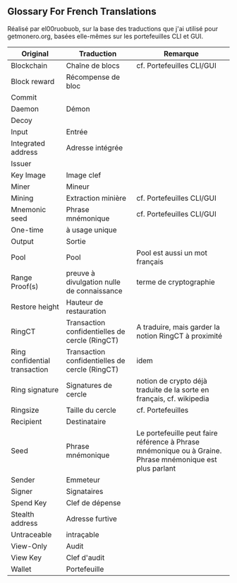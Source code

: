 ## Glossary For French Translations
Réalisé par el00ruobuob, sur la base des traductions que j'ai utilisé pour getmonero.org, basées elle-mêmes sur les portefeuilles CLI et GUI.

| **Original** | **Traduction** | **Remarque** |
| --- | --- | --- |
| Blockchain | Chaîne de blocs | cf. Portefeuilles CLI/GUI |
| Block reward | Récompense de bloc | |
| Commit | | |
| Daemon | Démon | |
| Decoy | | |
| Input | Entrée | |
| Integrated address | Adresse intégrée| |
| Issuer | | |
| Key Image | Image clef | |
| Miner | Mineur | |
| Mining | Extraction minière | cf. Portefeuilles CLI/GUI  |
| Mnemonic seed | Phrase mnémonique | cf. Portefeuilles CLI/GUI  |
| One-time | à usage unique | |
| Output | Sortie | |
| Pool | Pool | Pool est aussi un mot français |
| Range Proof(s) | preuve à divulgation nulle de connaissance | terme de cryptographie |
| Restore height | Hauteur de restauration | |
| RingCT | Transaction confidentielles de cercle (RingCT) | A traduire, mais garder la notion RingCT à proximité |
| Ring confidential transaction | Transaction confidentielles de cercle (RingCT) |  idem|
| Ring signature | Signatures de cercle | notion de crypto déjà traduite de la sorte en français, cf. wikipedia |
| Ringsize | Taille du cercle | cf. Portefeuilles |
| Recipient | Destinataire | |
| Seed | Phrase mnémonique | Le portefeuille peut faire référence à Phrase mnémonique ou à Graine. Phrase mnémonique est plus parlant |
| Sender | Emmeteur | |
| Signer | Signataires | |
| Spend Key | Clef de dépense | |
| Stealth address | Adresse furtive | |
| Untraceable | intraçable | |
| View-Only | Audit | |
| View Key | Clef d'audit| |
| Wallet | Portefeuille | |
